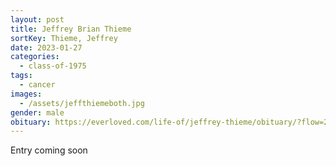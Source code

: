 ```yaml
---
layout: post
title: Jeffrey Brian Thieme
sortKey: Thieme, Jeffrey
date: 2023-01-27
categories:
  - class-of-1975
tags:
  - cancer
images:
  - /assets/jeffthiemeboth.jpg
gender: male
obituary: https://everloved.com/life-of/jeffrey-thieme/obituary/?flow=201
---
```

E﻿ntry coming soon